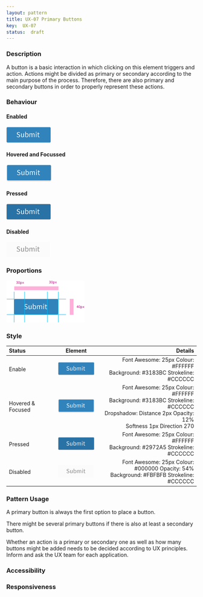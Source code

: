 ```yaml
---
layout: pattern
title: UX-07 Primary Buttons
key:  UX-07
status:  draft 
---
```



### Description
A button is a basic interaction in which clicking on this element triggers and action. 
Actions might be divided as primary or secondary according to the main purpose of the process. Therefore, there are also primary and secondary buttons in order to properly represent these actions. 


### Behaviour

#### Enabled

![Enabled ](ux07resources/pbutton-e.png "Enabled ")

#### Hovered and Focussed

![Hovered and Focussed](ux07resources/pbutton-hf.png "Hovered and Focussed")

#### Pressed

![Pressed](ux07resources/pbutton-p.png "Pressed")

#### Disabled

![Disabled](ux07resources/pbutton-d.png "Disabled")

### Proportions

![Proportions](ux07resources/pbutton-proportions.png "Proportions")


### Style

| Status             | Element                                                  | Details                                 |
| :------------------ |:--------------------------------------------------------:| ---------------------------------------:|
| Enable             | ![Enabled ](ux07resources/pbutton-e2.png "Enabled Link")  | Font Awesome: 25px   Colour: #FFFFFF <br/>Background: #3183BC Strokeline: #CCCCCC  |
| Hovered & Focused&nbsp;&nbsp;&nbsp;&nbsp;  | ![Hovered and Focused](ux07resources/pbutton-hf2.png "Hovered and Focussed") | &nbsp;&nbsp;&nbsp;&nbsp;Font Awesome: 25px   Colour: #FFFFFF <br/>Background: #3183BC Strokeline: #CCCCCC <br/>Dropshadow: Distance 2px Opacity: 12% <br/>Softness 1px  Direction 270 |
| Pressed            | ![Pressed](ux07resources/pbutton-p2.png "Pressed") | Font Awesome: 25px   Colour: #FFFFFF	<br/>Background: #2972A5  Strokeline: #CCCCCC  |
| Disabled            | ![Disabled](ux07resources/pbutton-d2.png "Disabled") | Font Awesome: 25px   Colour: #000000 Opacity: 54% <br/>Background: #FBFBFB  Strokeline: #CCCCCC |



### Pattern Usage
A primary button is always the first option to place a button. 

There might be several primary buttons if there is also at least a secondary button. 

Whether an action is a primary or secondary one as well as how many buttons might be added needs to be decided according to UX principles. Inform and ask the UX team for each application. 
 

### Accessibility

### Responsiveness
